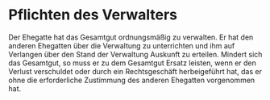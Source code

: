 # Pflichten des Verwalters

Der Ehegatte hat das Gesamtgut ordnungsmäßig zu verwalten. Er hat den anderen Ehegatten über die Verwaltung zu unterrichten und ihm auf Verlangen über den Stand der Verwaltung Auskunft zu erteilen. Mindert sich das Gesamtgut, so muss er zu dem Gesamtgut Ersatz leisten, wenn er den Verlust verschuldet oder durch ein Rechtsgeschäft herbeigeführt hat, das er ohne die erforderliche Zustimmung des anderen Ehegatten vorgenommen hat.
